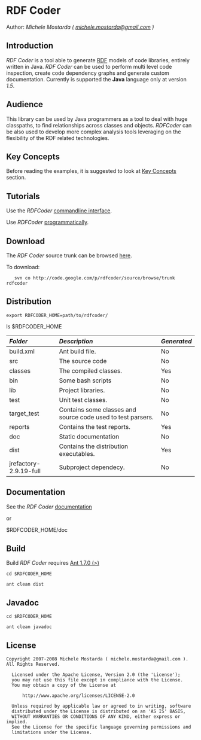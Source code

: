 # RDF Coder #

Author: _Michele Mostarda ( michele.mostarda@gmail.com )_

## Introduction ##

_RDF Coder_ is a tool able to generate [RDF](http://www.w3.org/RDF) models of
code libraries, entirely written in Java. _RDF Coder_ can be used to perform multi
level code inspection, create code dependency graphs and generate custom
documentation. Currently is supported the **Java** language only at version _1.5_.

## Audience ##

This library can be used by Java programmers as a tool to deal with huge classpaths,
to find relationships across classes and objects. _RDFCoder_ can be also used to develop
more complex analysis tools leveraging on the flexibility of the RDF related technologies.

## Key Concepts ##

Before reading the examples, it is suggested to look at [Key Concepts](KeyConcepts.md) section.

## Tutorials ##

Use the _RDFCoder_ [commandline interface](http://rdfcoder.googlecode.com/svn/trunk/doc/htmldoc/quickstart.html).

Use _RDFCoder_ [programmatically](http://rdfcoder.googlecode.com/svn/trunk/doc/htmldoc/api-sample.html).

## Download ##

The _RDF Coder_ source trunk can be browsed [here](http://code.google.com/p/rdfcoder/source/browse/trunk).

To download:

```
   svn co http://code.google.com/p/rdfcoder/source/browse/trunk rdfcoder
```

## Distribution ##

```
export RDFCODER_HOME=path/to/rdfcoder/
```

ls $RDFCODER\_HOME

|_Folder_|_Description_|_Generated_|
|:-------|:------------|:----------|
|build.xml|Ant build file.|No         |
|src     |The source code|No         |
|classes |The compiled classes.|Yes        |
|bin     |Some bash scripts|No         |
|lib     |Project libraries.|No         |
|test    |Unit test classes.|No         |
|target\_test|Contains some classes and source code used to test parsers.|No         |
|reports |Contains the test reports.|Yes        |
|doc     | Static documentation|No         |
|dist    |Contains the distribution executables.|Yes        |
|jrefactory-2.9.19-full|Subproject dependecy.|No         |


## Documentation ##

See the _RDF Coder_ [documentation](Documentation.md)

or

$RDFCODER\_HOME/doc

## Build ##

Build _RDF Coder_ requires [Ant 1.7.0 (>)](http://ant.apache.org)

```
cd $RDFCODER_HOME

ant clean dist
```


## Javadoc ##

```
cd $RDFCODER_HOME

ant clean javadoc
```


## License ##

```
Copyright 2007-2008 Michele Mostarda ( michele.mostarda@gmail.com ). 
All Rights Reserved.
  
  Licensed under the Apache License, Version 2.0 (the 'License');
  you may not use this file except in compliance with the License.
  You may obtain a copy of the License at
  
      http://www.apache.org/licenses/LICENSE-2.0
  
  Unless required by applicable law or agreed to in writing, software
  distributed under the License is distributed on an 'AS IS' BASIS,
  WITHOUT WARRANTIES OR CONDITIONS OF ANY KIND, either express or implied.
  See the License for the specific language governing permissions and
  limitations under the License.
```